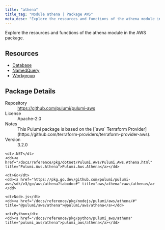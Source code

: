 ```yaml
---
title: "athena"
title_tag: "Module athena | Package AWS"
meta_desc: "Explore the resources and functions of the athena module in the AWS package."
---
```


<!-- WARNING: this file was generated by Pulumi Docs Generator. -->
<!-- Do not edit by hand unless you're certain you know what you are doing! -->

Explore the resources and functions of the athena module in the AWS package.

<h2 id="resources">Resources</h2>
<ul class="api">
    <li><a href="database" title="Database"><span class="symbol resource"></span>Database</a></li>
    <li><a href="namedquery" title="NamedQuery"><span class="symbol resource"></span>NamedQuery</a></li>
    <li><a href="workgroup" title="Workgroup"><span class="symbol resource"></span>Workgroup</a></li>
</ul>

<h2 id="package-details">Package Details</h2>
<dl class="package-details">
	<dt>Repository</dt>
	<dd><a href="https://github.com/pulumi/pulumi-aws">https://github.com/pulumi/pulumi-aws</a></dd>
	<dt>License</dt>
	<dd>Apache-2.0</dd>
	<dt>Notes</dt>
	<dd>This Pulumi package is based on the [`aws` Terraform Provider](https://github.com/terraform-providers/terraform-provider-aws).</dd>
	<dt>Version</dt>
	<dd>3.2.0</dd>
</dl>



<dl class="tabular">

    <dt>.NET</dt>
    <dd><a href="/docs/reference/pkg/dotnet/Pulumi.Aws/Pulumi.Aws.Athena.html" title="Pulumi.Aws.Athena">Pulumi.Aws.Athena</a></dd>

    <dt>Go</dt>
    <dd><a href="https://pkg.go.dev/github.com/pulumi/pulumi-aws/sdk/v3/go/aws/athena?tab=doc#" title="aws/athena">aws/athena</a></dd>

    <dt>Node.js</dt>
    <dd><a href="/docs/reference/pkg/nodejs/pulumi/aws/athena/#" title="@pulumi/aws/athena">@pulumi/aws/athena</a></dd>

    <dt>Python</dt>
    <dd><a href="/docs/reference/pkg/python/pulumi_aws/athena" title="pulumi_aws/athena">pulumi_aws/athena</a></dd>

</dl>

